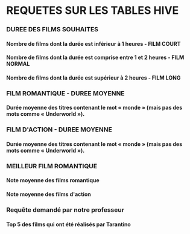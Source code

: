 # REQUETES SUR LES TABLES HIVE

### DUREE DES FILMS SOUHAITES

#### Nombre de films dont la durée est inférieur à 1 heures - FILM COURT
#### Nombre de films dont la durée est comprise entre 1 et 2 heures - FILM NORMAL
#### Nombre de films dont la durée est supérieur à 2 heures - FILM LONG

### FILM ROMANTIQUE - DUREE MOYENNE
#### Durée moyenne des titres contenant le mot « monde » (mais pas des mots comme « Underworld »).

### FILM D'ACTION - DUREE MOYENNE
#### Durée moyenne des titres contenant le mot « monde » (mais pas des mots comme « Underworld »).

### MEILLEUR FILM ROMANTIQUE
#### Note moyenne des films romantique
#### Note moyenne des films d'action

### Requête demandé par notre professeur
#### Top 5 des films qui ont été réalisés par Tarantino
